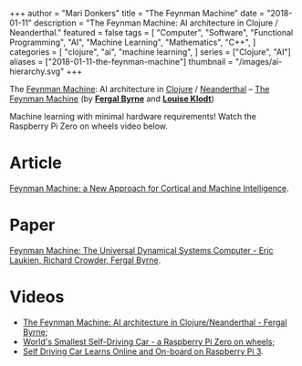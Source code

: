+++
author = "Mari Donkers"
title = "The Feynman Machine"
date = "2018-01-11"
description = "The Feynman Machine: AI architecture in Clojure / Neanderthal."
featured = false
tags = [
    "Computer",
    "Software",
    "Functional Programming",
    "AI",
    "Machine Learning",
    "Mathematics",
    "C++",
]
categories = [
    "clojure",
    "ai",
    "machine learning",
]
series = ["Clojure", "AI"]
aliases = ["2018-01-11-the-feynman-machine"]
thumbnail = "/images/ai-hierarchy.svg"
+++

The [Feynman Machine](https://arxiv.org/abs/1609.03971): AI architecture in [Clojure](https://clojure.org) / [Neanderthal](http://neanderthal.uncomplicate.org/) – [The Feynman Machine](http://2017.euroclojure.org/the-feynman-machine/) (by **[Fergal Byrne](https://ogma.ai)** and **[Louise Klodt](https://twitter.com/louiseklodt)**)

Machine learning with minimal hardware requirements! Watch the Raspberry Pi Zero on wheels video below.
<!--more-->

# Article

[Feynman Machine: a New Approach for Cortical and Machine Intelligence](https://hackernoon.com/feynman-machine-a-new-approach-for-cortical-and-machine-intelligence-5855c0e61a70).

# Paper

[Feynman Machine: The Universal Dynamical Systems Computer - Eric Laukien, Richard Crowder, Fergal Byrne](https://arxiv.org/abs/1609.03971).

# Videos

- [The Feynman Machine: AI architecture in Clojure/Neanderthal - Fergal Byrne](https://youtu.be/um2uq5oURT8);
- [World's Smallest Self-Driving Car - a Raspberry Pi Zero on wheels](https://youtu.be/9GNbVkMb8Qw);
- [Self Driving Car Learns Online and On-board on Raspberry Pi 3](https://youtu.be/0ibVhtuQkZA).
